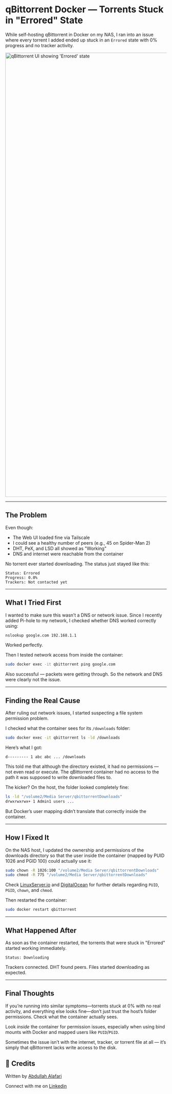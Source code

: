 # qBittorrent Docker — Torrents Stuck in "Errored" State

While self-hosting qBittorrent in Docker on my NAS, I ran into an issue where every torrent I added ended up stuck in an `Errored` state with 0% progress and no tracker activity.

<img width="1386" alt="qBittorrent UI showing 'Errored' state" src="https://github.com/user-attachments/assets/32712a31-4175-4752-973f-72e08dd8f66d" />

---

## The Problem

Even though:
- The Web UI loaded fine via Tailscale
- I could see a healthy number of peers (e.g., 45 on Spider-Man 2)
- DHT, PeX, and LSD all showed as "Working"
- DNS and internet were reachable from the container

No torrent ever started downloading. The status just stayed like this:

```
Status: Errored
Progress: 0.0%
Trackers: Not contacted yet
```

---

## What I Tried First

I wanted to make sure this wasn’t a DNS or network issue. Since I recently added Pi-hole to my network, I checked whether DNS worked correctly using:

```bash
nslookup google.com 192.168.1.1
```

Worked perfectly.

Then I tested network access from inside the container:

```bash
sudo docker exec -it qbittorrent ping google.com
```

Also successful — packets were getting through. So the network and DNS were clearly not the issue.

---

## Finding the Real Cause

After ruling out network issues, I started suspecting a file system permission problem.

I checked what the container sees for its `/downloads` folder:

```bash
sudo docker exec -it qbittorrent ls -ld /downloads
```

Here’s what I got:

```
d--------- 1 abc abc ... /downloads
```

This told me that although the directory existed, it had no permissions — not even read or execute. The qBittorrent container had no access to the path it was supposed to write downloaded files to.

The kicker? On the host, the folder looked completely fine:

```bash
ls -ld "/volume2/Media Server/qbittorrentDownloads"
drwxrwxrwx+ 1 Admin1 users ...
```

But Docker’s user mapping didn’t translate that correctly inside the container.

---

## How I Fixed It

On the NAS host, I updated the ownership and permissions of the downloads directory so that the user inside the container (mapped by PUID 1026 and PGID 100) could actually use it:
```bash
sudo chown -R 1026:100 "/volume2/Media Server/qbittorrentDownloads"
sudo chmod -R 775 "/volume2/Media Server/qbittorrentDownloads"
```
Check [LinuxServer.io](https://docs.linuxserver.io/general/understanding-puid-and-pgid/) and [DigitalOcean](https://www.digitalocean.com/community/tutorials/how-to-set-permissions-linux) for further details regarding `PUID`, `PGID`, `chown`, and `chmod`.

Then restarted the container:

```bash
sudo docker restart qbittorrent
```

---

## What Happened After

As soon as the container restarted, the torrents that were stuck in "Errored" started working immediately.

```
Status: Downloading
```

Trackers connected. DHT found peers. Files started downloading as expected.

---

## Final Thoughts

If you’re running into similar symptoms—torrents stuck at 0% with no real activity, and everything else looks fine—don’t just trust the host’s folder permissions. Check what the container actually sees.

Look *inside* the container for permission issues, especially when using bind mounts with Docker and mapped users like `PUID`/`PGID`.

Sometimes the issue isn’t with the internet, tracker, or torrent file at all — it’s simply that qBittorrent lacks write access to the disk.

## 🖤 Credits

Written by [Abdullah Alafari](https://github.com/AlafariAbdullah)

Connect with me on [Linkedin](www.linkedin.com/in/alafari-abdullah)

